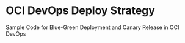 # OCI DevOps Deploy Strategy

Sample Code for Blue-Green Deployment and Canary Release in OCI DevOps